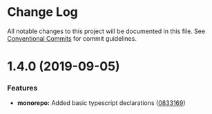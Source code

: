# Change Log

All notable changes to this project will be documented in this file.
See [Conventional Commits](https://conventionalcommits.org) for commit guidelines.

# 1.4.0 (2019-09-05)

### Features

- **monorepo:** Added basic typescript declarations ([0833169](https://github.com/CactusTechnologies/cactus-utils/commit/0833169))

